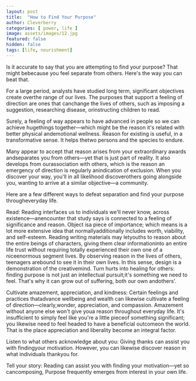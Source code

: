 ```yaml
---
layout: post
title:  "How to Find Your Purpose"
author: Cleverberry
categories: [ power, life ]
image: assets/images/12.jpg
featured: false
hidden: false
tags: [life, nourishment]
---
```

<p>Is it accurate to say that you are attempting to find your purpose? That might bebecause you feel separate from others. Here's the way you can beat that.</p>
<p>For a large period, analysts have studied long term, significant objectives create overthe range of our lives. The purposes that support a feeling of direction are ones that canchange the lives of others, such as imposing a suggestion, researching disease, orinstructing children to read. </p>
<p>Surely, a feeling of way appears to have advanced in people so we can achieve hugethings together—which might be the reason it's related with better physical andemotional wellness. Reason for existing is useful, in a transformative sense. It helps thetwo persons and the species to endure. </p>
<p>Many  appear   to   accept   that   reason   arises  from   your  extraordinary   awards  andseparates you from others—yet that is just part of reality. It also develops from ourassociation with others, which is the reason an emergency of direction is regularly anindication of exclusion. When you discover your way, you'll in all likelihood discoverothers going alongside you, wanting to arrive at a similar objective—a community.</p>
<p>Here are a few different ways to defeat separation and find your purpose througheveryday life.</p>
<p>Read: Reading interfaces us to individuals we'll never know, across existence—anencounter that study says is connected to a feeling of significance and reason. Object isa piece of importance; which means is a lot more extensive idea that normallyadditionally includes worth, viability, and self-esteem. Reading writing materials may letyouths to reason about the entire beings of characters, giving them clear informationinto an entire life trust without requiring totally experienced their own one of a niceenormous segment lives. By observing reason in the lives of others, teenagers arebound to see it in their own lives. In this sense, design is a demonstration of the creativemind. Turn hurts into healing for others: finding purpose is not just an intellectual pursuit;it's something we need to feel. That's why it can grow out of suffering, both our own andothers'.</p>
<p>Cultivate amazement, appreciation, and kindness: Certain feelings and practices thatadvance wellbeing and wealth can likewise cultivate a feeling of direction—clearly,wonder, appreciation, and compassion. Amazement without anyone else won't give youa reason throughout everyday life. It's insufficient to simply feel like you're a little pieceof something significant; you likewise need to feel headed to have a beneficial outcomeon the world. That is the place appreciation and liberality become an integral factor.
</p>
<p>Listen to what others acknowledge about you: Giving thanks can assist you with findingyour motivation. However, you can likewise discover reason in what individuals thankyou for. </p>
<p>Tell your story: Reading can assist you with finding your motivation—yet so cancomposing, Purpose frequently emerges from interest in your own life.</p>